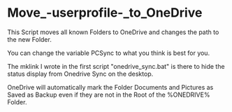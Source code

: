 # Move_-userprofile-_to_OneDrive
This Script moves all known Folders to OneDrive and changes the path to the new Folder.

You can change the variable PCSync to what you think is best for you.

The mklink I wrote in the first script "onedrive_sync.bat" is there to hide the status display from Onedrive Sync on the desktop.

OneDrive will automatically mark the Folder Documents and Pictures as Saved as Backup even if they are not in the Root of the %ONEDRIVE% Folder.

